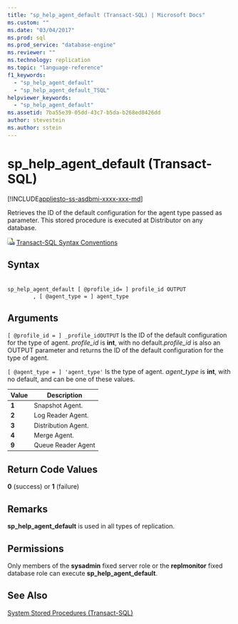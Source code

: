 ```yaml
---
title: "sp_help_agent_default (Transact-SQL) | Microsoft Docs"
ms.custom: ""
ms.date: "03/04/2017"
ms.prod: sql
ms.prod_service: "database-engine"
ms.reviewer: ""
ms.technology: replication
ms.topic: "language-reference"
f1_keywords: 
  - "sp_help_agent_default"
  - "sp_help_agent_default_TSQL"
helpviewer_keywords: 
  - "sp_help_agent_default"
ms.assetid: 7ba55e39-05dd-43c7-b5da-b268ed8426dd
author: stevestein
ms.author: sstein
---
```

# sp_help_agent_default (Transact-SQL)
[!INCLUDE[appliesto-ss-asdbmi-xxxx-xxx-md](../../includes/appliesto-ss-asdbmi-xxxx-xxx-md.md)]

  Retrieves the ID of the default configuration for the agent type passed as parameter. This stored procedure is executed at Distributor on any database.  
  
 ![Topic link icon](../../database-engine/configure-windows/media/topic-link.gif "Topic link icon") [Transact-SQL Syntax Conventions](../../t-sql/language-elements/transact-sql-syntax-conventions-transact-sql.md)  
  
## Syntax  
  
```  
  
sp_help_agent_default [ @profile_id= ] profile_id OUTPUT   
        , [ @agent_type = ] agent_type  
```  
  
## Arguments  
`[ @profile_id = ] _profile_idOUTPUT`
 Is the ID of the default configuration for the type of agent. *profile_id* is **int**, with no default.*profile_id* is also an OUTPUT parameter and returns the ID of the default configuration for the type of agent.  
  
`[ @agent_type = ] 'agent_type'`
 Is the type of agent. *agent_type* is **int**, with no default, and can be one of these values.  
  
|Value|Description|  
|-----------|-----------------|  
|**1**|Snapshot Agent.|  
|**2**|Log Reader Agent.|  
|**3**|Distribution Agent.|  
|**4**|Merge Agent.|  
|**9**|Queue Reader Agent|  
  
## Return Code Values  
 **0** (success) or **1** (failure)  
  
## Remarks  
 **sp_help_agent_default** is used in all types of replication.  
  
## Permissions  
 Only members of the **sysadmin** fixed server role or the **replmonitor** fixed database role can execute **sp_help_agent_default**.  
  
## See Also  
 [System Stored Procedures &#40;Transact-SQL&#41;](../../relational-databases/system-stored-procedures/system-stored-procedures-transact-sql.md)  
  
  
